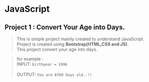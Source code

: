 # JavaScript

## Project 1 : Convert Your Age into Days.
  > This is simple project mainly created to understand JavaScript.\
  > Project is created using **Bootstrap(HTML,CSS and JS)**.\
  > This project convert your age into days.
  
  > for example : \
  >              INPUT:   `birthyear = 1996` \
  > \
  >              OUTPUT:   `You are 8760 Days old..!!`
